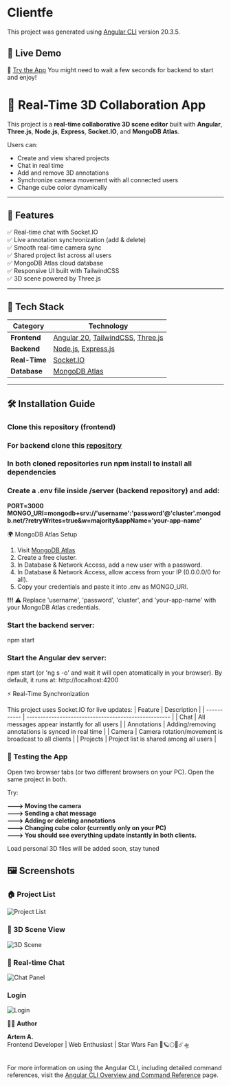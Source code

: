 # Clientfe

This project was generated using [Angular CLI](https://github.com/angular/angular-cli) version 20.3.5.

## 🚀 Live Demo
🔗 [Try the App](https://3d-app-delta.vercel.app/login) You might need to wait a few seconds for backend to start and enjoy!

# 🧱 Real-Time 3D Collaboration App

This project is a **real-time collaborative 3D scene editor** built with **Angular**, **Three.js**, **Node.js**, **Express**, **Socket.IO**, and **MongoDB Atlas**.

Users can:
- Create and view shared projects
- Chat in real time
- Add and remove 3D annotations
- Synchronize camera movement with all connected users
- Change cube color dynamically

---

## 🚀 Features

✅ Real-time chat with Socket.IO  
✅ Live annotation synchronization (add & delete)  
✅ Smooth real-time camera sync  
✅ Shared project list across all users  
✅ MongoDB Atlas cloud database  
✅ Responsive UI built with TailwindCSS  
✅ 3D scene powered by Three.js  

---

## 🧩 Tech Stack

| Category   | Technology |
|-------------|-------------|
| **Frontend** | [Angular 20](https://angular.dev/), [TailwindCSS](https://tailwindcss.com/), [Three.js](https://threejs.org/) |
| **Backend**  | [Node.js](https://nodejs.org/), [Express.js](https://expressjs.com/) |
| **Real-Time** | [Socket.IO](https://socket.io/) |
| **Database** | [MongoDB Atlas](https://www.mongodb.com/atlas/database) |


---

## 🛠️ Installation Guide

### Clone this repository (frontend)
### For backend clone this [repository](https://github.com/MarteX20/server-backend-)

### In both cloned repositories run npm install to install all dependencies 

### Create a .env file inside /server (backend repository) and add:
**PORT=3000
MONGO_URI=mongodb+srv://'username':'password'@'cluster'.mongodb.net/?retryWrites=true&w=majority&appName='your-app-name'**

🌍 MongoDB Atlas Setup

1) Visit [MongoDB Atlas](https://www.mongodb.com/products/platform/atlas-database)
2) Create a free cluster.
3) In Database & Network Access, add a new user with a password.
4) In Database & Network Access, allow access from your IP (0.0.0.0/0 for all).
5) Copy your credentials and paste it into .env as MONGO_URI.

**!!!** ⚠️ Replace 'username', 'password', 'cluster', and 'your-app-name' with your MongoDB Atlas credentials.





### Start the backend server:
npm start

### Start the Angular dev server:
npm start (or 'ng s -o' and wait it will open atomatically in your browser). By default, it runs at: http://localhost:4200

⚡ Real-Time Synchronization

This project uses Socket.IO for live updates:
| Feature     | Description                                          |
| ----------- | ---------------------------------------------------- |
| Chat        | All messages appear instantly for all users          |
| Annotations | Adding/removing annotations is synced in real time   |
| Camera      | Camera rotation/movement is broadcast to all clients |
| Projects    | Project list is shared among all users               |


### 🧪 Testing the App
Open two browser tabs (or two different browsers on your PC).
Open the same project in both.

Try:

**---> Moving the camera <br>**
**---> Sending a chat message <br>**
**---> Adding or deleting annotations <br>**
**---> Changing cube color (currently only on your PC) <br>**
**---> You should see everything update instantly in both clients. <br>**

Load personal 3D files will be added soon, stay tuned

## 🖼️ Screenshots

### 🏠 Project List
![Project List](./screenshots/Projects.png)

### 🧱 3D Scene View
![3D Scene](./screenshots/Cube&annotation.png)

### 💬 Real-time Chat
![Chat Panel](./screenshots/Chat.png)

### Login
![Login](./screenshots/Login.png)


🧑‍💻 **Author**

**Artem A.** <br>
Frontend Developer | Web Enthusiast | Star Wars Fan 🚀🪐🌕🌑☄️🛸
<br> <br>

For more information on using the Angular CLI, including detailed command references, visit the [Angular CLI Overview and Command Reference](https://angular.dev/tools/cli) page.
